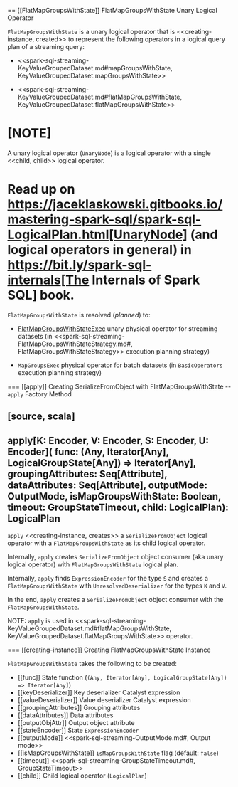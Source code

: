 == [[FlatMapGroupsWithState]] FlatMapGroupsWithState Unary Logical Operator

`FlatMapGroupsWithState` is a unary logical operator that is <<creating-instance, created>> to represent the following operators in a logical query plan of a streaming query:

* <<spark-sql-streaming-KeyValueGroupedDataset.md#mapGroupsWithState, KeyValueGroupedDataset.mapGroupsWithState>>

* <<spark-sql-streaming-KeyValueGroupedDataset.md#flatMapGroupsWithState, KeyValueGroupedDataset.flatMapGroupsWithState>>

[NOTE]
====
A unary logical operator (`UnaryNode`) is a logical operator with a single <<child, child>> logical operator.

Read up on https://jaceklaskowski.gitbooks.io/mastering-spark-sql/spark-sql-LogicalPlan.html[UnaryNode] (and logical operators in general) in https://bit.ly/spark-sql-internals[The Internals of Spark SQL] book.
====

`FlatMapGroupsWithState` is resolved (_planned_) to:

* [FlatMapGroupsWithStateExec](physical-operators/FlatMapGroupsWithStateExec.md) unary physical operator for streaming datasets (in <<spark-sql-streaming-FlatMapGroupsWithStateStrategy.md#, FlatMapGroupsWithStateStrategy>> execution planning strategy)

* `MapGroupsExec` physical operator for batch datasets (in `BasicOperators` execution planning strategy)

=== [[apply]] Creating SerializeFromObject with FlatMapGroupsWithState -- `apply` Factory Method

[source, scala]
----
apply[K: Encoder, V: Encoder, S: Encoder, U: Encoder](
  func: (Any, Iterator[Any], LogicalGroupState[Any]) => Iterator[Any],
  groupingAttributes: Seq[Attribute],
  dataAttributes: Seq[Attribute],
  outputMode: OutputMode,
  isMapGroupsWithState: Boolean,
  timeout: GroupStateTimeout,
  child: LogicalPlan): LogicalPlan
----

`apply` <<creating-instance, creates>> a `SerializeFromObject` logical operator with a `FlatMapGroupsWithState` as its child logical operator.

Internally, `apply` creates `SerializeFromObject` object consumer (aka unary logical operator) with `FlatMapGroupsWithState` logical plan.

Internally, `apply` finds `ExpressionEncoder` for the type `S` and creates a `FlatMapGroupsWithState` with `UnresolvedDeserializer` for the types `K` and `V`.

In the end, `apply` creates a `SerializeFromObject` object consumer with the `FlatMapGroupsWithState`.

NOTE: `apply` is used in <<spark-sql-streaming-KeyValueGroupedDataset.md#flatMapGroupsWithState, KeyValueGroupedDataset.flatMapGroupsWithState>> operator.

=== [[creating-instance]] Creating FlatMapGroupsWithState Instance

`FlatMapGroupsWithState` takes the following to be created:

* [[func]] State function (`(Any, Iterator[Any], LogicalGroupState[Any]) => Iterator[Any]`)
* [[keyDeserializer]] Key deserializer Catalyst expression
* [[valueDeserializer]] Value deserializer Catalyst expression
* [[groupingAttributes]] Grouping attributes
* [[dataAttributes]] Data attributes
* [[outputObjAttr]] Output object attribute
* [[stateEncoder]] State `ExpressionEncoder`
* [[outputMode]] <<spark-sql-streaming-OutputMode.md#, Output mode>>
* [[isMapGroupsWithState]] `isMapGroupsWithState` flag (default: `false`)
* [[timeout]] <<spark-sql-streaming-GroupStateTimeout.md#, GroupStateTimeout>>
* [[child]] Child logical operator (`LogicalPlan`)
